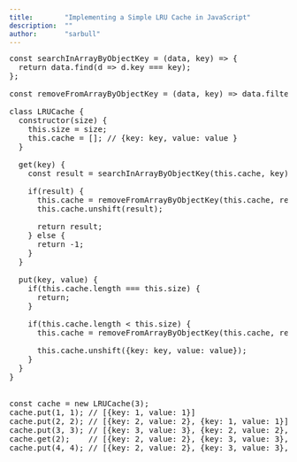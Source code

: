 ```yaml
---
title:        "Implementing a Simple LRU Cache in JavaScript"
description:  ""
author:       "sarbull"
---
```


<pre>
const searchInArrayByObjectKey = (data, key) => {
  return data.find(d => d.key === key);
};

const removeFromArrayByObjectKey = (data, key) => data.filter((d) => d.key !== key);

class LRUCache {
  constructor(size) {
    this.size = size;
    this.cache = []; // {key: key, value: value }
  }

  get(key) {
    const result = searchInArrayByObjectKey(this.cache, key);

    if(result) {
      this.cache = removeFromArrayByObjectKey(this.cache, result.key);
      this.cache.unshift(result);

      return result;
    } else {
      return -1;
    }
  }

  put(key, value) {
    if(this.cache.length === this.size) {
      return;
    }

    if(this.cache.length < this.size) {
      this.cache = removeFromArrayByObjectKey(this.cache, result.key);

      this.cache.unshift({key: key, value: value});
    }
  }
}


const cache = new LRUCache(3);
cache.put(1, 1); // [{key: 1, value: 1}]
cache.put(2, 2); // [{key: 2, value: 2}, {key: 1, value: 1}]
cache.put(3, 3); // [{key: 3, value: 3}, {key: 2, value: 2}, {key: 1, value: 1}]
cache.get(2);    // [{key: 2, value: 2}, {key: 3, value: 3}, {key: 1, value: 1}]
cache.put(4, 4); // [{key: 2, value: 2}, {key: 3, value: 3}, {key: 1, value: 1}]
</pre>
